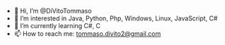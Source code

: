 - 👋 Hi, I’m @DiVitoTommaso
- 👀 I’m interested in Java, Python, Php, Windows, Linux, JavaScript, C#
- 🌱 I’m currently learning C#, C
- 📫 How to reach me: tommaso.divito2@gmail.com

<!---
DiVitoTommaso/DiVitoTommaso is a ✨ special ✨ repository because its `README.md` (this file) appears on your GitHub profile.
You can click the Preview link to take a look at your changes.
--->
